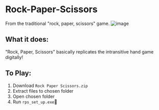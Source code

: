 # Rock-Paper-Scissors
From the traditional "rock, paper, scissors" game.
![image](https://github.com/luckyst4rdolph1n/Rock-Paper-Scissors/assets/76085005/d1872ae1-1872-4eae-af8d-13cabeb6abc5)
## What it does:
"Rock, Paper, Scissors" basically replicates the intransitive hand game digitally!
## To Play:
1. Download `Rock Paper Scissors.zip`
2. Extract files to chosen folder
3. Open chosen folder
4. Run `rps_set_up.exe`🎉
